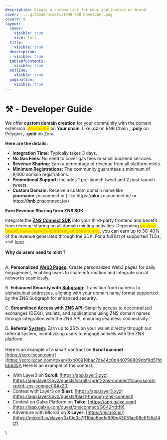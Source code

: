 ```yaml
---
description: Create a custom link for your application or brand
cover: ../.gitbook/assets/1990-480 Developer.png
coverY: 0
layout:
  cover:
    visible: true
    size: full
  title:
    visible: true
  description:
    visible: true
  tableOfContents:
    visible: true
  outline:
    visible: true
  pagination:
    visible: true
---
```


# ⚒️ - Developer Guide

We offer **custom domain creation** for your community with the domain extension .<mark style="color:orange;">**yourname**</mark> on **Your chain**.  Like **.cz** on BNB Chain , **.poly** on Polygon , **.gold** on Zora.&#x20;

**Here are the details:**

* **Integration Time:** Typically takes 3 days.
* **No Gas Fees:** No need to cover gas fees or small backend services.
* **Revenue Sharing:** Earn a percentage of revenue from all platform mints.
* **Minimum Registrations:** The community guarantees a minimum of 8,000 domain registrations.
* **Promotional Support:** Includes 1 pre-launch tweet and 2 post-launch tweets.
* **Custom Domain:** Receive a custom domain name like **yourname**.znsconnect.io  ( like https://**okx**.znsconnect.io/ or https://**bnb**.znsconnect.io/)

**Earn Revenue Sharing form ZNS SDK**

Integrate the [**ZNS Connect SDK**](https://docs.znsconnect.io/technical-documentation/sdk) into your third-party frontend and benefit from revenue sharing on all domain minting activities. Depending <mark style="color:orange;">**on your brand, name service platform, or community**</mark>, you can earn up to 30-40% of the revenue generated through the SDK. For a full list of supported TLDs, visit [here](https://docs.znsconnect.io/technical-documentation/contract-address).\
\
**Why do users need to mint ?**

\
A. **Personalized** [**Web3 Pages**](https://docs.znsconnect.io/guide)**:** Create personalized Web3 pages for daily engagement, enabling users to share information and integrate social networks seamlessly.

B. **Enhanced Security with** [**Subgraph**](https://docs.znsconnect.io/technical-documentation/sdk)**:** Transition from numeric to alphabetical addresses, aligning with your domain name format supported by the ZNS Subgraph for enhanced security.

C. **Streamlined Access with** [**ZNS API:**](https://docs.znsconnect.io/technical-documentation/rest-api) Simplify access to decentralized exchanges (DEXs), wallets, and applications using ZNS domain names through integration with the ZNS API, ensuring seamless connectivity.

D. **Referral** [**System**](https://docs.znsconnect.io/referral-program)**:** Earn up to 25% on your wallet directly through our referral system, incentivizing users to engage actively with the ZNS platform.\
\
Here is an example of a smart contract on **Scroll mainnet** : [https://scrollscan.com/](https://scrollscan.com/token/0xb00910bac7da44c0d440798809dbf8d51fdbb635)\
Here is an example of the contest:

* With Layer3 on **Scroll**: [https://app.layer3.xyz](https://app.layer3.xyz/quests/scroll-sprint-zns-connect?slug=scroll-sprint-zns-connect)&#x20;
* Contest with Layer3 on **Blast**: [https://app.layer3.xyz](https://app.layer3.xyz/quests/blast-through-zns-connect)
* Contest on Galxe Platform on **Taiko**: [https://app.galxe.com](https://app.galxe.com/quest/znsconnect/GC42rtdtf9)
* Adventure with MIcro3 on **X Layer:** [https://micro3.io/](https://micro3.io/xlayer/0xf0c3c7ff10ac6eefc690c43051ac08c6155a14cf)

\
